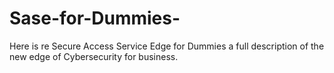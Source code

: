 # Sase-for-Dummies-
Here is re Secure Access Service Edge for Dummies a full description of the new edge of Cybersecurity for business. 
